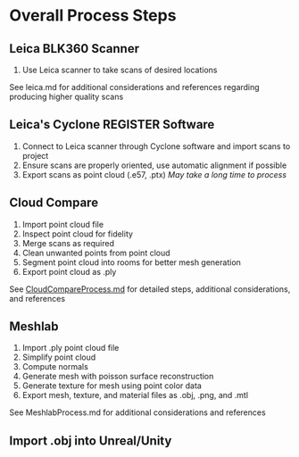 # Overall Process Steps

## Leica BLK360 Scanner

1. Use Leica scanner to take scans of desired locations

See leica.md for additional considerations and references regarding producing higher quality scans

## Leica's Cyclone REGISTER Software

1. Connect to Leica scanner through Cyclone software and import scans to project
2. Ensure scans are properly oriented, use automatic alignment if possible
3. Export scans as point cloud (.e57, .ptx) *May take a long time to process*

## Cloud Compare

1. Import point cloud file
2. Inspect point cloud for fidelity
3. Merge scans as required
4. Clean unwanted points from point cloud
5. Segment point cloud into rooms for better mesh generation
6. Export point cloud as .ply

See [CloudCompareProcess.md](https://github.com/ngAlexander9/TIES-Lab-VR/blob/master/CloudCompareProcess.md) for detailed steps, additional considerations, and references

## Meshlab

1. Import .ply point cloud file
2. Simplify point cloud
3. Compute normals
4. Generate mesh with poisson surface reconstruction
5. Generate texture for mesh using point color data
6. Export mesh, texture, and material files as .obj, .png, and .mtl

See MeshlabProcess.md for additional considerations and references

## Import .obj into Unreal/Unity
